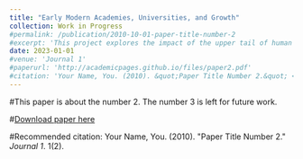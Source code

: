 ```yaml
---
title: "Early Modern Academies, Universities, and Growth"
collection: Work in Progress
#permalink: /publication/2010-10-01-paper-title-number-2
#excerpt: 'This project explores the impact of the upper tail of human capital distribution on European economic growth from 1500 to 1900. I investigate the role of academies, of universities, and of the interaction of these two types of institutions. Using an original database of scholars, I define this interaction as the set of scholars active in both the university and the academy located in the same city. I proxy the economic growth of European cities with their population. I develop the main results of the paper implementing staggered event studies. I also include additional results using recent DID estimators for heterogeneous and inter-temporal treatment effects. In future stages, I will develop an instrumental variable approach to further mitigate endogeneity issues, and I will also exploit data on innovation and patents by country to deepen the analysis.'
date: 2023-01-01
#venue: 'Journal 1'
#paperurl: 'http://academicpages.github.io/files/paper2.pdf'
#citation: 'Your Name, You. (2010). &quot;Paper Title Number 2.&quot; <i>Journal 1</i>. 1(2).'
---
```

#This paper is about the number 2. The number 3 is left for future work.

#[Download paper here](http://academicpages.github.io/files/paper2.pdf)

#Recommended citation: Your Name, You. (2010). "Paper Title Number 2." <i>Journal 1</i>. 1(2).
